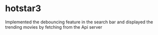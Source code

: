 # hotstar3
Implemented the debouncing feature in the search bar and displayed the trending movies by fetching from the Api server
